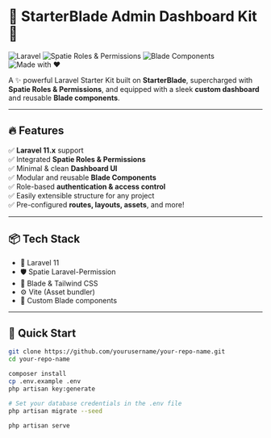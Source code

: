 # 🌟 StarterBlade Admin Dashboard Kit 🚀

![Laravel](https://img.shields.io/badge/Laravel-11.x-red?style=for-the-badge&logo=laravel)
![Spatie Roles & Permissions](https://img.shields.io/badge/Spatie-Roles%20%26%20Permissions-blueviolet?style=for-the-badge)
![Blade Components](https://img.shields.io/badge/Blade-Custom%20Components-orange?style=for-the-badge)
![Made with ❤️](https://img.shields.io/badge/Made%20with-❤️-pink?style=for-the-badge)

A ✨ powerful Laravel Starter Kit built on **StarterBlade**, supercharged with **Spatie Roles & Permissions**, and equipped with a sleek **custom dashboard** and reusable **Blade components**.

---

## 🔥 Features

✅ **Laravel 11.x** support  
✅ Integrated **Spatie Roles & Permissions**  
✅ Minimal & clean **Dashboard UI**  
✅ Modular and reusable **Blade Components**  
✅ Role-based **authentication & access control**  
✅ Easily extensible structure for any project  
✅ Pre-configured **routes, layouts, assets**, and more!  

---

## 📦 Tech Stack

- 🧱 Laravel 11
- 🛡️ Spatie Laravel-Permission
- 🎨 Blade & Tailwind CSS
- ⚙️ Vite (Asset bundler)
- 🧩 Custom Blade components

---

## 🚀 Quick Start

```bash
git clone https://github.com/yourusername/your-repo-name.git
cd your-repo-name

composer install
cp .env.example .env
php artisan key:generate

# Set your database credentials in the .env file
php artisan migrate --seed

php artisan serve

